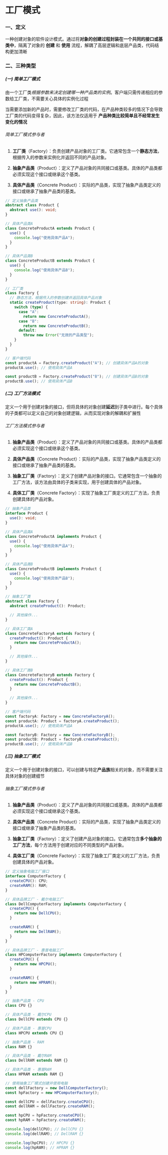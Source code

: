 # 工厂模式

### 一、定义

一种创建对象的软件设计模式。通过将**对象的创建过程封装在一个共同的接口或基类中**，隔离了对象的 **创建** 和 **使用** 流程，解耦了高层逻辑和底层产品类，代码结构更加清晰

### 二、三种类型

##### (一) 简单工厂模式

​	由一个工厂类*根据参数来决定创建哪一种产品类的实例*。客户端只需传递相应的参数给工厂类，不需要关心具体的实例化过程

​	当需要添加新的产品时，需要修改工厂类的代码，在产品种类较多的情况下会导致工厂类的代码变得复杂，因此，该方法仅适用于 **产品种类比较简单且不经常发生变化的情况**

###### 	简单工厂模式参与者

1. **工厂类**（Factory）：负责创建产品对象的工厂类。它通常包含一个**静态方法**，根据传入的参数来实例化并返回不同的产品对象。

2. **抽象产品类**（Product）：定义了产品对象的共同接口或基类。具体的产品类都必须实现这个接口或继承这个基类。

3. **具体产品类**（Concrete Product）：实际的产品类，实现了抽象产品类定义的接口或继承了抽象产品类的基类。

```ts
// 定义抽象产品类
abstract class Product {
  abstract use(): void;
}

// 具体产品类A
class ConcreteProductA extends Product {
  use() {
    console.log("使用具体产品A");
  }
}

// 具体产品类B
class ConcreteProductB extends Product {
  use() {
    console.log("使用具体产品B");
  }
}

// 工厂类
class Factory {
  // 静态方法，根据传入的参数创建并返回具体产品对象
  static createProduct(type: string): Product {
    switch (type) {
      case "A":
        return new ConcreteProductA();
      case "B":
        return new ConcreteProductB();
      default:
        throw new Error("无效的产品类型");
    }
  }
}

// 客户端代码
const productA = Factory.createProduct("A"); // 创建具体产品A的对象
productA.use(); // 使用具体产品A

const productB = Factory.createProduct("B"); // 创建具体产品B的对象
productB.use(); // 使用具体产品B

```

##### (二) 工厂方法模式

​	定义一个用于创建对象的接口，但将具体的对象创建**延迟**到子类中进行。每个具体的子类都可以定义自己的对象创建逻辑，从而实现对象的解耦和扩展性

###### 工厂方法模式参与者

1. **抽象产品类**（Product）：定义了产品对象的共同接口或基类。具体的产品类都必须实现这个接口或继承这个基类。

2. **具体产品类**（Concrete Product）：实际的产品类，实现了抽象产品类定义的接口或继承了抽象产品类的基类。

3. **抽象工厂类**（Factory）：定义了创建产品对象的接口。它通常包含一个抽象的工厂方法，该方法由具体的子类来实现，用于创建具体的产品对象。

4. **具体工厂类**（Concrete Factory）：实现了抽象工厂类定义的工厂方法，负责创建具体的产品对象。

```ts
// 抽象产品类
interface Product {
  use(): void;
}

// 具体产品类A
class ConcreteProductA implements Product {
  use() {
    console.log("使用具体产品A");
  }
}

// 具体产品类B
class ConcreteProductB implements Product {
  use() {
    console.log("使用具体产品B");
  }
}

// 抽象工厂类
abstract class Factory {
  abstract createProduct(): Product;

  // 其他操作...
}

// 具体工厂类A
class ConcreteFactoryA extends Factory {
  createProduct(): Product {
    return new ConcreteProductA();
  }

  // 其他操作...
}

// 具体工厂类B
class ConcreteFactoryB extends Factory {
  createProduct(): Product {
    return new ConcreteProductB();
  }

  // 其他操作...
}

// 客户端代码
const factoryA: Factory = new ConcreteFactoryA();
const productA: Product = factoryA.createProduct();
productA.use(); // 使用具体产品A

const factoryB: Factory = new ConcreteFactoryB();
const productB: Product = factoryB.createProduct();
productB.use(); // 使用具体产品B

```

##### (三) 抽象工厂模式

​	定义一个用于创建对象的接口，可以创建与特定**产品族**相关的对象，而不需要关注具体对象的创建细节

###### 抽象工厂模式参与者

1. **抽象产品类**（Product）：定义了产品对象的共同接口或基类。具体的产品类都必须实现这个接口或继承这个基类。

2. **具体产品类**（Concrete Product）：实际的产品类，实现了抽象产品类定义的接口或继承了抽象产品类的基类。

3. **抽象工厂类**（Factory）：定义了创建产品对象的接口。它通常包含**多个抽象的工厂方法**，每个方法用于创建对应的不同类型的产品对象。

4. **具体工厂类**（Concrete Factory）：实现了抽象工厂类定义的工厂方法，负责创建具体的产品对象。

```ts
// 定义抽象电脑工厂接口
interface ComputerFactory {
  createCPU(): CPU;
  createRAM(): RAM;
}

// 具体品牌工厂 - 戴尔电脑工厂
class DellComputerFactory implements ComputerFactory {
  createCPU() {
    return new DellCPU();
  }

  createRAM() {
    return new DellRAM();
  }
}

// 具体品牌工厂 - 惠普电脑工厂
class HPComputerFactory implements ComputerFactory {
  createCPU() {
    return new HPCPU();
  }

  createRAM() {
    return new HPRAM();
  }
}

// 抽象产品类 - CPU
class CPU {}

// 具体产品类 - 戴尔CPU
class DellCPU extends CPU {}

// 具体产品类 - 惠普CPU
class HPCPU extends CPU {}

// 抽象产品类 - RAM
class RAM {}

// 具体产品类 - 戴尔RAM
class DellRAM extends RAM {}

// 具体产品类 - 惠普RAM
class HPRAM extends RAM {}

// 使用抽象工厂模式创建并使用电脑
const dellFactory = new DellComputerFactory();
const hpFactory = new HPComputerFactory();

const dellCPU = dellFactory.createCPU();
const dellRAM = dellFactory.createRAM();

const hpCPU = hpFactory.createCPU();
const hpRAM = hpFactory.createRAM();

console.log(dellCPU); // DellCPU {}
console.log(dellRAM); // DellRAM {}

console.log(hpCPU); // HPCPU {}
console.log(hpRAM); // HPRAM {}
```

